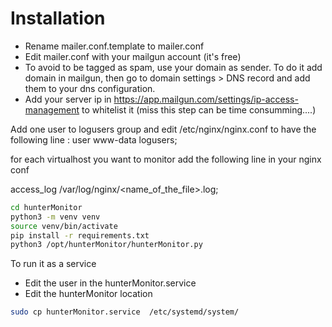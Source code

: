 



# Installation 

- Rename mailer.conf.template to mailer.conf
- Edit mailer.conf with your mailgun account (it's free)
- To avoid to be tagged as spam, use your domain as sender. To do it add domain in mailgun, then go to domain settings > DNS record and add them to your dns configuration.
- Add your server ip in https://app.mailgun.com/settings/ip-access-management to whitelist it (miss this step can be time consumming....)


Add one user to logusers group and edit /etc/nginx/nginx.conf to have the following line :
user www-data logusers;

for each virtualhost you want to monitor add the following line in your nginx conf

access_log /var/log/nginx/<name_of_the_file>.log;

```bash
cd hunterMonitor
python3 -m venv venv
source venv/bin/activate
pip install -r requirements.txt
python3 /opt/hunterMonitor/hunterMonitor.py
```

To run it as a service 
- Edit the user in the  hunterMonitor.service 
- Edit the hunterMonitor location 

```bash
sudo cp hunterMonitor.service  /etc/systemd/system/
```